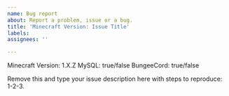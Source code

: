 ```yaml
---
name: Bug report
about: Report a problem, issue or a bug.
title: 'Minecraft Version: Issue Title'
labels: 
assignees: ''

---
```


<!--- 
1. Edit text below the "—->" when creating a new issue. Edit the issue title.

2. If you have ANY problem, type /chc debug and upload your ZIP to this window directly when creating a new issue. Post errors on pastebin.com

3. If having a permissions problem, post ALL permissions that the affected player is having on pastebin.com.
-->

Minecraft Version: 1.X.Z
MySQL: true/false
BungeeCord: true/false

Remove this and type your issue description here with steps to reproduce: 1-2-3.
